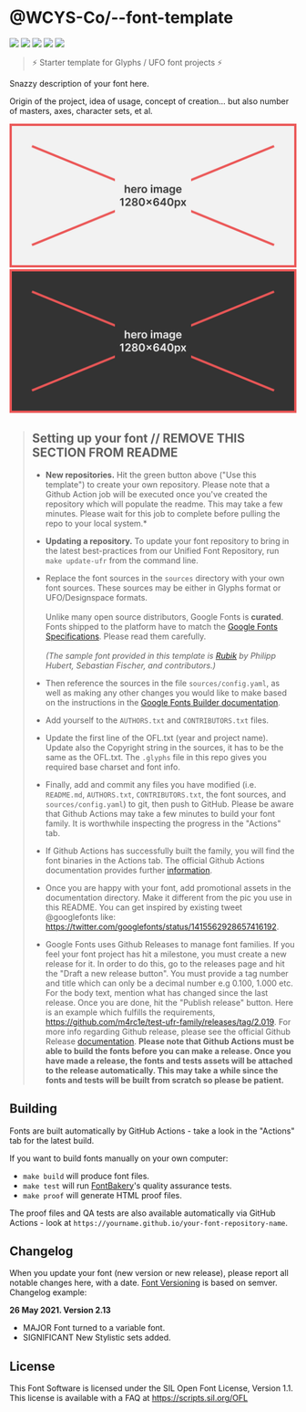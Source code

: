 # @WCYS-Co/--font-template

[![][Fontbakery]](https://wcys-co.github.io/--font-template/fontbakery/fontbakery-report.html)
[![][Universal]](https://wcys-co.github.io/--font-template/fontbakery/fontbakery-report.html)
[![][GF Profile]](https://wcys-co.github.io/--font-template/fontbakery/fontbakery-report.html)
[![][Outline Correctness]](https://wcys-co.github.io/--font-template/fontbakery/fontbakery-report.html)
[![][Shaping]](https://wcys-co.github.io/--font-template/fontbakery/fontbakery-report.html)

[Fontbakery]: https://img.shields.io/endpoint?url=https%3A%2F%2Fraw.githubusercontent.com%2Fwcys-co%2F--font-template%2Fgh-pages%2Fbadges%2Foverall.json
[GF Profile]: https://img.shields.io/endpoint?url=https%3A%2F%2Fraw.githubusercontent.com%2Fwcys-co%2F--font-template%2Fgh-pages%2Fbadges%2FGoogleFonts.json
[Outline Correctness]: https://img.shields.io/endpoint?url=https%3A%2F%2Fraw.githubusercontent.com%2Fwcys-co%2F--font-template%2Fgh-pages%2Fbadges%2FOutlineCorrectnessChecks.json
[Shaping]: https://img.shields.io/endpoint?url=https%3A%2F%2Fraw.githubusercontent.com%2Fwcys-co%2F--font-template%2Fgh-pages%2Fbadges%2FShapingChecks.json
[Universal]: https://img.shields.io/endpoint?url=https%3A%2F%2Fraw.githubusercontent.com%2Fwcys-co%2F--font-template%2Fgh-pages%2Fbadges%2FUniversal.json

> ⚡️ Starter template for Glyphs / UFO font projects ⚡️
<!-- REMOVE ANY QUOTED TEXT -->

Snazzy description of your font here. 

Origin of the project, idea of usage, concept of creation… but also number of masters, axes, character sets, et al.

![Sample Image](documentation/hero-light.svg#gh-light-mode-only)
![Sample Image](documentation/hero-dark.svg#gh-dark-mode-only)

> ## Setting up your font // REMOVE THIS SECTION FROM README
> 
> * **New repositories.** Hit the green button above ("Use this template") to create your own repository. Please note that a Github Action job will be executed once you've created the repository which will populate the readme. This may take a few minutes. Please wait for this job to complete before pulling the repo to your local system.*
> 
> * **Updating a repository.** To update your font repository to bring in the latest best-practices from
our Unified Font Repository, run `make update-ufr` from the command line.
> 
> * Replace the font sources in the `sources` directory with your own font sources. These sources may be either in Glyphs format or UFO/Designspace formats.\
> \
> Unlike many open source distributors, Google Fonts is **curated**. Fonts shipped to the platform have to match the [Google Fonts Specifications](https://github.com/googlefonts/gf-docs/tree/main/Spec). Please read them carefully.\
> \
> *(The sample font provided in this template is [Rubik](https://github.com/googlefonts/rubik/) by Philipp Hubert, Sebastian Fischer, and contributors.)*
> 
> * Then reference the sources in the file `sources/config.yaml`, as well as making any other changes you would like to make based on the instructions in the [Google Fonts Builder documentation](https://github.com/googlefonts/gftools/blob/main/Lib/gftools/builder/__init__.py).
> 
> * Add yourself to the `AUTHORS.txt` and `CONTRIBUTORS.txt` files.
> 
> * Update the first line of the OFL.txt (year and project name). Update also the Copyright string in the sources, it has to be the same as the OFL.txt. The `.glyphs` file in this repo gives you required base charset and font info.
> 
> * Finally, add and commit any files you have modified (i.e. `README.md`, `AUTHORS.txt`, `CONTRIBUTORS.txt`, the font sources, and `sources/config.yaml`) to git, then push to GitHub. Please be aware that Github Actions may take a few minutes to build your font family. It is worthwhile inspecting the progress in the "Actions" tab.
> 
> * If Github Actions has successfully built the family, you will find the font binaries in the Actions tab. The official Github Actions documentation provides further [information](https://docs.github.com/en/actions/managing-workflow-runs/downloading-workflow-artifacts).
> 
> * Once you are happy with your font, add promotional assets in the documentation directory. Make it different from the pic you use in this README. You can get inspired by existing tweet @googlefonts like: https://twitter.com/googlefonts/status/1415562928657416192.
> 
> * Google Fonts uses Github Releases to manage font families. If you feel your font project has hit a milestone, you must create a new release for it. In order to do this, go to the releases page and hit the "Draft a new release button". You must provide a tag number and title which can only be a decimal number e.g 0.100, 1.000 etc. For the body text, mention what has changed since the last release. Once you are done, hit the "Publish release" button. Here is an example which fulfills the requirements, https://github.com/m4rc1e/test-ufr-family/releases/tag/2.019. For more info regarding Github release, please see the official Github Release [documentation](https://docs.github.com/en/repositories/releasing-projects-on-github/managing-releases-in-a-repository). **Please note that Github Actions must be able to build the fonts before you can make a release. Once you have made a release, the fonts and tests assets will be attached to the release automatically. This may take a while since the fonts and tests will be built from scratch so please be patient.**
> 

## Building

Fonts are built automatically by GitHub Actions - take a look in the "Actions" tab for the latest build.

If you want to build fonts manually on your own computer:

* `make build` will produce font files.
* `make test` will run [FontBakery](https://github.com/googlefonts/fontbakery)'s quality assurance tests.
* `make proof` will generate HTML proof files.

The proof files and QA tests are also available automatically via GitHub Actions - look at `https://yourname.github.io/your-font-repository-name`.

## Changelog

When you update your font (new version or new release), please report all notable changes here, with a date.
[Font Versioning](https://github.com/googlefonts/gf-docs/tree/main/Spec#font-versioning) is based on semver. 
Changelog example:

**26 May 2021. Version 2.13**
- MAJOR Font turned to a variable font.
- SIGNIFICANT New Stylistic sets added.

## License

This Font Software is licensed under the SIL Open Font License, Version 1.1.
This license is available with a FAQ at
https://scripts.sil.org/OFL
